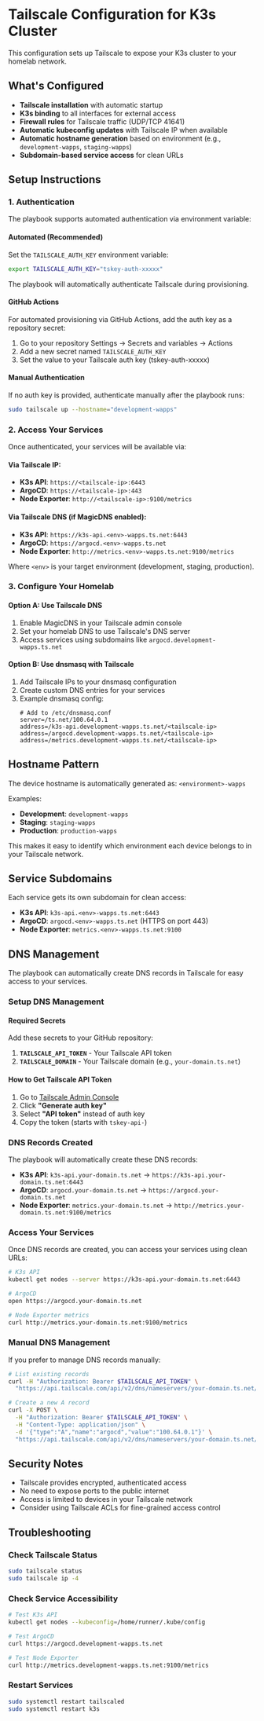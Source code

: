 # Tailscale Configuration for K3s Cluster

This configuration sets up Tailscale to expose your K3s cluster to your homelab network.

## What's Configured

- **Tailscale installation** with automatic startup
- **K3s binding** to all interfaces for external access
- **Firewall rules** for Tailscale traffic (UDP/TCP 41641)
- **Automatic kubeconfig updates** with Tailscale IP when available
- **Automatic hostname generation** based on environment (e.g., `development-wapps`, `staging-wapps`)
- **Subdomain-based service access** for clean URLs

## Setup Instructions

### 1. Authentication
The playbook supports automated authentication via environment variable:

#### Automated (Recommended)
Set the `TAILSCALE_AUTH_KEY` environment variable:
```bash
export TAILSCALE_AUTH_KEY="tskey-auth-xxxxx"
```

The playbook will automatically authenticate Tailscale during provisioning.

#### GitHub Actions
For automated provisioning via GitHub Actions, add the auth key as a repository secret:
1. Go to your repository Settings → Secrets and variables → Actions
2. Add a new secret named `TAILSCALE_AUTH_KEY`
3. Set the value to your Tailscale auth key (tskey-auth-xxxxx)

#### Manual Authentication
If no auth key is provided, authenticate manually after the playbook runs:
```bash
sudo tailscale up --hostname="development-wapps"
```

### 2. Access Your Services

Once authenticated, your services will be available via:

#### Via Tailscale IP:
- **K3s API**: `https://<tailscale-ip>:6443`
- **ArgoCD**: `https://<tailscale-ip>:443`
- **Node Exporter**: `http://<tailscale-ip>:9100/metrics`

#### Via Tailscale DNS (if MagicDNS enabled):
- **K3s API**: `https://k3s-api.<env>-wapps.ts.net:6443`
- **ArgoCD**: `https://argocd.<env>-wapps.ts.net`
- **Node Exporter**: `http://metrics.<env>-wapps.ts.net:9100/metrics`

Where `<env>` is your target environment (development, staging, production).

### 3. Configure Your Homelab

#### Option A: Use Tailscale DNS
1. Enable MagicDNS in your Tailscale admin console
2. Set your homelab DNS to use Tailscale's DNS server
3. Access services using subdomains like `argocd.development-wapps.ts.net`

#### Option B: Use dnsmasq with Tailscale
1. Add Tailscale IPs to your dnsmasq configuration
2. Create custom DNS entries for your services
3. Example dnsmasq config:
   ```
   # Add to /etc/dnsmasq.conf
   server=/ts.net/100.64.0.1
   address=/k3s-api.development-wapps.ts.net/<tailscale-ip>
   address=/argocd.development-wapps.ts.net/<tailscale-ip>
   address=/metrics.development-wapps.ts.net/<tailscale-ip>
   ```

## Hostname Pattern

The device hostname is automatically generated as: `<environment>-wapps`

Examples:
- **Development**: `development-wapps`
- **Staging**: `staging-wapps`  
- **Production**: `production-wapps`

This makes it easy to identify which environment each device belongs to in your Tailscale network.

## Service Subdomains

Each service gets its own subdomain for clean access:

- **K3s API**: `k3s-api.<env>-wapps.ts.net:6443`
- **ArgoCD**: `argocd.<env>-wapps.ts.net` (HTTPS on port 443)
- **Node Exporter**: `metrics.<env>-wapps.ts.net:9100`

## DNS Management

The playbook can automatically create DNS records in Tailscale for easy access to your services.

### Setup DNS Management

#### Required Secrets
Add these secrets to your GitHub repository:

1. **`TAILSCALE_API_TOKEN`** - Your Tailscale API token
2. **`TAILSCALE_DOMAIN`** - Your Tailscale domain (e.g., `your-domain.ts.net`)

#### How to Get Tailscale API Token
1. Go to [Tailscale Admin Console](https://login.tailscale.com/admin/settings/keys)
2. Click **"Generate auth key"**
3. Select **"API token"** instead of auth key
4. Copy the token (starts with `tskey-api-`)

### DNS Records Created

The playbook will automatically create these DNS records:

- **K3s API**: `k3s-api.your-domain.ts.net` → `https://k3s-api.your-domain.ts.net:6443`
- **ArgoCD**: `argocd.your-domain.ts.net` → `https://argocd.your-domain.ts.net`
- **Node Exporter**: `metrics.your-domain.ts.net` → `http://metrics.your-domain.ts.net:9100/metrics`

### Access Your Services

Once DNS records are created, you can access your services using clean URLs:

```bash
# K3s API
kubectl get nodes --server https://k3s-api.your-domain.ts.net:6443

# ArgoCD
open https://argocd.your-domain.ts.net

# Node Exporter metrics
curl http://metrics.your-domain.ts.net:9100/metrics
```

### Manual DNS Management

If you prefer to manage DNS records manually:

```bash
# List existing records
curl -H "Authorization: Bearer $TAILSCALE_API_TOKEN" \
  "https://api.tailscale.com/api/v2/dns/nameservers/your-domain.ts.net/records"

# Create a new A record
curl -X POST \
  -H "Authorization: Bearer $TAILSCALE_API_TOKEN" \
  -H "Content-Type: application/json" \
  -d '{"type":"A","name":"argocd","value":"100.64.0.1"}' \
  "https://api.tailscale.com/api/v2/dns/nameservers/your-domain.ts.net/records"
```

## Security Notes

- Tailscale provides encrypted, authenticated access
- No need to expose ports to the public internet
- Access is limited to devices in your Tailscale network
- Consider using Tailscale ACLs for fine-grained access control

## Troubleshooting

### Check Tailscale Status
```bash
sudo tailscale status
sudo tailscale ip -4
```

### Check Service Accessibility
```bash
# Test K3s API
kubectl get nodes --kubeconfig=/home/runner/.kube/config

# Test ArgoCD
curl https://argocd.development-wapps.ts.net

# Test Node Exporter
curl http://metrics.development-wapps.ts.net:9100/metrics
```

### Restart Services
```bash
sudo systemctl restart tailscaled
sudo systemctl restart k3s
```
